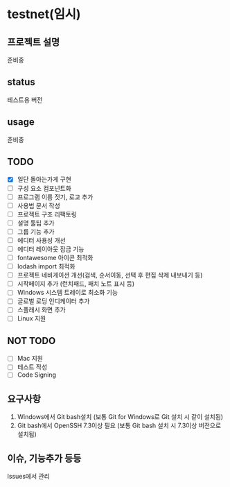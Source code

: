 # testnet(임시)

## 프로젝트 설명
준비중

## status
테스트용 버전

## usage
준비중

## TODO
- [x] 일단 돌아는가게 구현
- [ ] 구성 요소 컴포넌트화
- [ ] 프로그램 이름 짓기, 로고 추가
- [ ] 사용법 문서 작성
- [ ] 프로젝트 구조 리팩토링
- [ ] 설명 툴팁 추가
- [ ] 그룹 기능 추가
- [ ] 에디터 사용성 개선
- [ ] 에디터 레이아웃 잠금 기능
- [ ] fontawesome 아이콘 최적화
- [ ] lodash import 최적화
- [ ] 프로젝트 네비게이션 개선(검색, 순서이동, 선택 후 편집 삭제 내보내기 등)
- [ ] 시작페이지 추가 (런치패드, 패치 노트 표시 등)
- [ ] Windows 시스템 트레이로 최소화 기능
- [ ] 글로벌 로딩 인디케이터 추가
- [ ] 스플래시 화면 추가
- [ ] Linux 지원

## NOT TODO
- [ ] Mac 지원
- [ ] 테스트 작성
- [ ] Code Signing

## 요구사항
1. Windows에서 Git bash설치 (보통 Git for Windows로 Git 설치 시 같이 설치됨)
2. Git bash에서 OpenSSH 7.3이상 필요 (보통 Git bash 설치 시 7.3이상 버전으로 설치됨)

## 이슈, 기능추가 등등
Issues에서 관리
